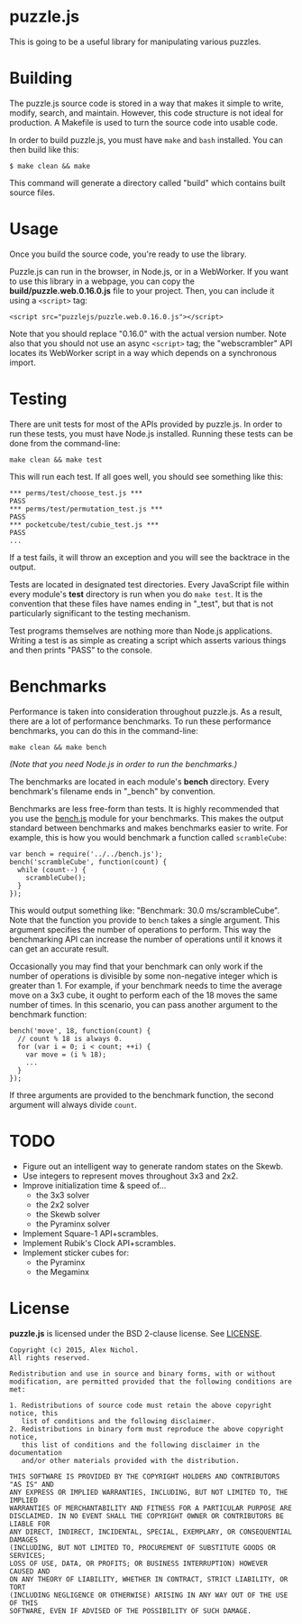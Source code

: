 # puzzle.js

This is going to be a useful library for manipulating various puzzles.

# Building

The puzzle.js source code is stored in a way that makes it simple to write, modify, search, and maintain. However, this code structure is not ideal for production. A Makefile is used to turn the source code into usable code.

In order to build puzzle.js, you must have `make` and `bash` installed. You can then build like this:

    $ make clean && make

This command will generate a directory called "build" which contains built source files.

# Usage

Once you build the source code, you're ready to use the library.

Puzzle.js can run in the browser, in Node.js, or in a WebWorker. If you want to use this library in a webpage, you can copy the **build/puzzle.web.0.16.0.js** file to your project. Then, you can include it using a `<script>` tag:
    
    <script src="puzzlejs/puzzle.web.0.16.0.js"></script>

Note that you should replace "0.16.0" with the actual version number. Note also that you should not use an async `<script>` tag; the "webscrambler" API locates its WebWorker script in a way which depends on a synchronous import.

# Testing

There are unit tests for most of the APIs provided by puzzle.js. In order to run these tests, you must have Node.js installed. Running these tests can be done from the command-line:

    make clean && make test

This will run each test. If all goes well, you should see something like this:

    *** perms/test/choose_test.js ***
    PASS
    *** perms/test/permutation_test.js ***
    PASS
    *** pocketcube/test/cubie_test.js ***
    PASS
    ...

If a test fails, it will throw an exception and you will see the backtrace in the output.

Tests are located in designated test directories. Every JavaScript file within every module's **test** directory is run when you do `make test`. It is the convention that these files have names ending in "_test", but that is not particularly significant to the testing mechanism.

Test programs themselves are nothing more than Node.js applications. Writing a test is as simple as creating a script which asserts various things and then prints "PASS" to the console.

# Benchmarks

Performance is taken into consideration throughout puzzle.js. As a result, there are a lot of performance benchmarks. To run these performance benchmarks, you can do this in the command-line:

    make clean && make bench

*(Note that you need Node.js in order to run the benchmarks.)*

The benchmarks are located in each module's **bench** directory. Every benchmark's filename ends in "_bench" by convention.

Benchmarks are less free-form than tests. It is highly recommended that you use the [bench.js](bench.js) module for your benchmarks. This makes the output standard between benchmarks and makes benchmarks easier to write. For example, this is how you would benchmark a function called `scrambleCube`:

    var bench = require('../../bench.js');
    bench('scrambleCube', function(count) {
      while (count--) {
        scrambleCube();
      }
    });

This would output something like: "Benchmark: 30.0 ms/scrambleCube". Note that the function you provide to `bench` takes a single argument. This argument specifies the number of operations to perform. This way the benchmarking API can increase the number of operations until it knows it can get an accurate result.

Occasionally you may find that your benchmark can only work if the number of operations is divisible by some non-negative integer which is greater than 1. For example, if your benchmark needs to time the average move on a 3x3 cube, it ought to perform each of the 18 moves the same number of times. In this scenario, you can pass another argument to the benchmark function:

    bench('move', 18, function(count) {
      // count % 18 is always 0.
      for (var i = 0; i < count; ++i) {
        var move = (i % 18);
        ...
      }
    });

If three arguments are provided to the benchmark function, the second argument will always divide `count`.

# TODO

 * Figure out an intelligent way to generate random states on the Skewb.
 * Use integers to represent moves throughout 3x3 and 2x2.
 * Improve initialization time &amp; speed of...
   * the 3x3 solver
   * the 2x2 solver
   * the Skewb solver
   * the Pyraminx solver
 * Implement Square-1 API+scrambles.
 * Implement Rubik's Clock API+scrambles.
 * Implement sticker cubes for:
   * the Pyraminx
   * the Megaminx

# License

**puzzle.js** is licensed under the BSD 2-clause license. See [LICENSE](LICENSE).

```
Copyright (c) 2015, Alex Nichol.
All rights reserved.

Redistribution and use in source and binary forms, with or without
modification, are permitted provided that the following conditions are met:

1. Redistributions of source code must retain the above copyright notice, this
   list of conditions and the following disclaimer. 
2. Redistributions in binary form must reproduce the above copyright notice,
   this list of conditions and the following disclaimer in the documentation
   and/or other materials provided with the distribution.

THIS SOFTWARE IS PROVIDED BY THE COPYRIGHT HOLDERS AND CONTRIBUTORS "AS IS" AND
ANY EXPRESS OR IMPLIED WARRANTIES, INCLUDING, BUT NOT LIMITED TO, THE IMPLIED
WARRANTIES OF MERCHANTABILITY AND FITNESS FOR A PARTICULAR PURPOSE ARE
DISCLAIMED. IN NO EVENT SHALL THE COPYRIGHT OWNER OR CONTRIBUTORS BE LIABLE FOR
ANY DIRECT, INDIRECT, INCIDENTAL, SPECIAL, EXEMPLARY, OR CONSEQUENTIAL DAMAGES
(INCLUDING, BUT NOT LIMITED TO, PROCUREMENT OF SUBSTITUTE GOODS OR SERVICES;
LOSS OF USE, DATA, OR PROFITS; OR BUSINESS INTERRUPTION) HOWEVER CAUSED AND
ON ANY THEORY OF LIABILITY, WHETHER IN CONTRACT, STRICT LIABILITY, OR TORT
(INCLUDING NEGLIGENCE OR OTHERWISE) ARISING IN ANY WAY OUT OF THE USE OF THIS
SOFTWARE, EVEN IF ADVISED OF THE POSSIBILITY OF SUCH DAMAGE.
```

